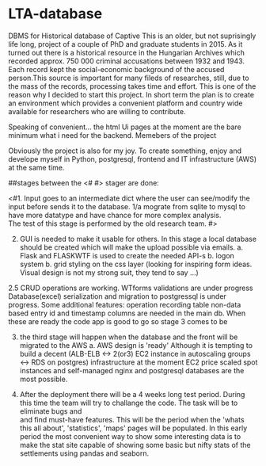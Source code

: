 # LTA-database



DBMS for Historical database of Captive
This is an older, but not suprisingly life long, project of a couple of PhD and graduate students in 2015. As it turned out there is a historical resource in the Hungarian Archives which recorded approx. 750 000 criminal accusations between 1932 and 1943. Each record kept the social-economic background of the accused person.This source is important for many fileds of researches, still, due to the mass of the records, processing takes time and effort. This is one of the reason why I decided to start this project. In short term the plan is to create an environment which provides a convenient platform  and country wide available for researchers who are willing to contribute.

Speaking of convenient... the html Ui pages at the moment are the bare minimum what i need for the backend. Memebers of the project 

 Obviously the project is also for my joy. To create something, enjoy and develope myself in Python, postgresql, frontend and IT infrastructure (AWS) at the same time.

##stages  between the <# #> stager are done: 

<#1. Input goes to an intermediate dict where the user can see/modify the input before sends it to the database.
1/a  mograte from sqlite to mysql to have more datatype and have chance for more complex analysis.  
   The test of this stage is performed by the old research team. #> 

2. GUI is needed to make it usable for others. In this stage a local database should be created which will make the upload possible via emails. 
   a. Flask and FLASKWTF is used to create the needed API-s
   b. logon system 
   b. grid styling on the css layer (looking for inspiring form ideas. Visual design is not my strong suit, they tend to say ...)

2.5 CRUD operations are working.
    WTforms validations are under progress
    Database(excel) serialization and migration to postgressql is under progress.
    Some additional features: 
    operation recording table
    non-data based entry id and timestamp columns are needed in the main db.
    When these are ready the code app is good to go so stage 3 comes to be

3. the third stage will happen when the database and the front will be migrated to the AWS 
   a. AWS design is 'ready' Although it is tempting to build a decent (ALB-ELB <-> 2(or3) EC2 instance in autoscaling groups <-> RDS on postgres)  infrastructure at the moment EC2 price scaled spot instances and self-managed nginx and postgresql databases are the most possible. 
   
   
4. After the deployment there will be a 4 weeks long test period. During this time the team will try to challange the code. The task will be to eliminate bugs and  
   and find must-have features.
   This will be the period when the 'whats this all about', 'statistics', 'maps' pages will be populated. In this early period the most convenient way to show    some interesting data is to make the stat site capable of showing some basic but nifty stats of the settlements using pandas and seaborn.
   
  



